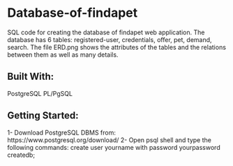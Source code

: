 # Database-of-findapet
SQL code for creating the database of findapet web application.
The database has 6 tables: registered-user, credentials, offer, pet, demand, search.
The file ERD.png shows the attributes of the tables and the relations between them as well as many details.

<h2>Built With:</h2>

PostgreSQL 
PL/PgSQL

<h2>Getting Started:</h2>
1- Download PostgreSQL DBMS from: https://www.postgresql.org/download/
2- Open psql shell and type the following commands:
  create user yourname with password yourpassword createdb;
